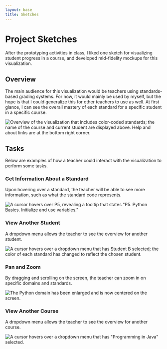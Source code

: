 ```yaml
---
layout: base
title: Sketches
---
```

# Project Sketches
After the prototyping activities in class, I liked one sketch for visualizing student progress in a course, and developed mid-fidelity mockups for this visualization.

## Overview
The main audience for this visualization would be teachers using standards-based grading systems. For now, it would mainly be used by myself, but the hope is that I could generalize this for other teachers to use as well. At first glance, I can see the overall mastery of each standard for a specific student in a specific course.

![Overview of the visualization that includes color-coded standards; the name of the course and current student are displayed above. Help and about links are at the bottom right corner.]({{site.baseurl}}/project/img/overview.png)

## Tasks
Below are examples of how a teacher could interact with the visualization to perform some tasks.

### Get Information About a Standard
Upon hovering over a standard, the teacher will be able to see more information, such as what the standard code represents.

![A cursor hovers over P5, revealing a tooltip that states "P5. Python Basics. Initialize and use variables."]({{site.baseurl}}/project/img/hover_standard.png)

### View Another Student
A dropdown menu allows the teacher to see the overview for another student.

![A cursor hovers over a dropdown menu that has Student B selected; the color of each standard has changed to reflect the chosen student.]({{site.baseurl}}/project/img/change_student.png)

### Pan and Zoom
By dragging and scrolling on the screen, the teacher can zoom in on specific domains and standards.

![The Python domain has been enlarged and is now centered on the screen.]({{site.baseurl}}/project/img/pan_zoom.png)

### View Another Course
A dropdown menu allows the teacher to see the overview for another course.

![A cursor hovers over a dropdown menu that has "Programming in Java" selected.]({{site.baseurl}}/project/img/change_course.png)